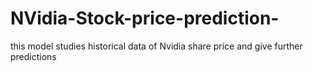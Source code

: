 # NVidia-Stock-price-prediction-
this model studies historical data of Nvidia share price and give further predictions 
